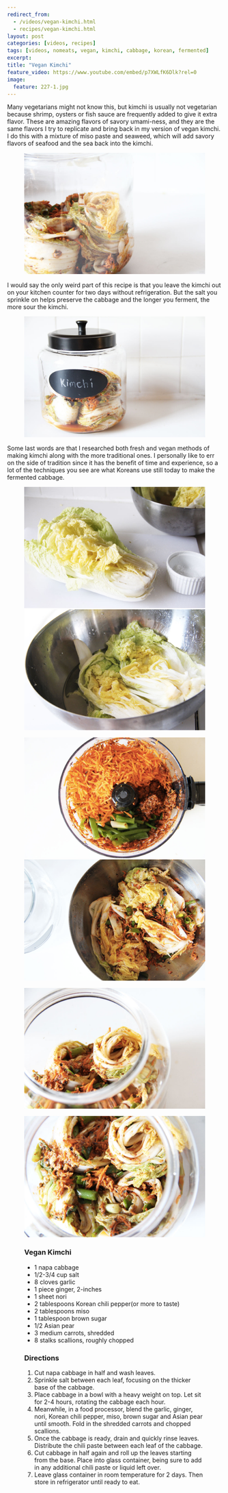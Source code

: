 ```yaml
---
redirect_from: 
  - /videos/vegan-kimchi.html
  - recipes/vegan-kimchi.html
layout: post
categories: [videos, recipes]
tags: [videos, nomeats, vegan, kimchi, cabbage, korean, fermented]
excerpt: 
title: "Vegan Kimchi"
feature_video: https://www.youtube.com/embed/p7XWLfK6Dlk?rel=0
image:
  feature: 227-1.jpg
---
```


Many vegetarians might not know this, but kimchi is usually not vegetarian because shrimp, oysters or fish sauce are frequently added to give it extra flavor.  These are amazing flavors of savory umami-ness, and they are the same flavors I try to replicate and bring back in my version of vegan kimchi. I do this with a mixture of miso paste and seaweed, which will add savory flavors of seafood and the sea back into the kimchi. 

<figure>
    <img src="/images/227-5.jpg">
</figure>

I would say the only weird part of this recipe is that you leave the kimchi out on your kitchen counter for two days without refrigeration.  But the salt you sprinkle on helps preserve the cabbage and the longer you ferment, the more sour the kimchi.

<figure>
    <img src="/images/227-2.jpg">
</figure>

Some last words are that I researched both fresh and vegan methods of making kimchi along with the more traditional ones.  I personally like to err on the side of tradition since it has the benefit of time and experience, so a lot of the techniques you see are what Koreans use still today to make the fermented cabbage.


<figure class="half">
<img src="/images/227-10.jpg">
<img src="/images/227-12.jpg">
</figure>

<figure class="half">
<img src="/images/227-13.jpg">
<img src="/images/227-14.jpg">
</figure>

<figure>
    <img src="/images/227-4.jpg">
</figure>
<figure>
    <img src="/images/227-6.jpg">
</figure>

<figure class="ingredients" markdown="1">

### Vegan Kimchi

- 1 napa cabbage
- 1/2-3/4 cup salt
- 8 cloves garlic
- 1 piece ginger, 2-inches
- 1 sheet nori
- 2 tablespoons Korean chili pepper(or more to taste)
- 2 tablespoons miso
- 1 tablespoon brown sugar
- 1/2 Asian pear
- 3 medium carrots, shredded
- 8 stalks scallions, roughly chopped



</figure>

<figure class="directions" markdown="1">

### Directions

1. Cut napa cabbage in half and wash leaves.
2. Sprinkle salt between each leaf, focusing on the thicker base of the cabbage.
3. Place cabbage in a bowl with a heavy weight on top.  Let sit for 2-4 hours, rotating the cabbage each hour.
4. Meanwhile, in a food processor, blend the garlic, ginger, nori, Korean chili pepper, miso, brown sugar and Asian pear until smooth.  Fold in the shredded carrots and chopped scallions.
5. Once the cabbage is ready, drain and quickly rinse leaves.  Distribute the chili paste between each leaf of the cabbage.
6. Cut cabbage in half again and roll up the leaves starting from the base.  Place into glass container, being sure to add in any additional chili paste or liquid left over.
7. Leave glass container in room temperature for 2 days.  Then store in refrigerator until ready to eat.
</figure>